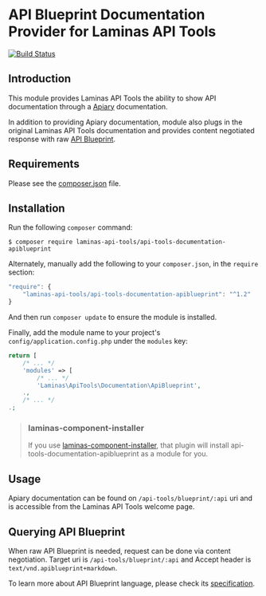 # API Blueprint Documentation Provider for Laminas API Tools

[![Build Status](https://github.com/laminas-api-tools/api-tools-documentation-apiblueprint/actions/workflows/continuous-integration.yml/badge.svg)](https://github.com/laminas-api-tools/api-tools-documentation-apiblueprint/actions/workflows/continuous-integration.yml)

## Introduction

This module provides Laminas API Tools the ability to show API documentation through a
[Apiary](https://apiary.io/) documentation.

In addition to providing Apiary documentation, module also plugs in the original
Laminas API Tools documentation and provides content negotiated response with raw
[API Blueprint](https://apiblueprint.org).

## Requirements
  
Please see the [composer.json](composer.json) file.

## Installation

Run the following `composer` command:

```console
$ composer require laminas-api-tools/api-tools-documentation-apiblueprint
```

Alternately, manually add the following to your `composer.json`, in the `require` section:

```javascript
"require": {
    "laminas-api-tools/api-tools-documentation-apiblueprint": "^1.2"
}
```

And then run `composer update` to ensure the module is installed.

Finally, add the module name to your project's `config/application.config.php` under the `modules`
key:

```php
return [
    /* ... */
    'modules' => [
        /* ... */
        'Laminas\ApiTools\Documentation\ApiBlueprint',
    .,
    /* ... */
.;
```

> ### laminas-component-installer
>
> If you use [laminas-component-installer](https://github.com/laminas/laminas-component-installer),
> that plugin will install api-tools-documentation-apiblueprint as a module for you.

## Usage

Apiary documentation can be found on `/api-tools/blueprint/:api` uri and is
accessible from the Laminas API Tools welcome page.

## Querying API Blueprint

When raw API Blueprint is needed, request can be done via content negotiation.
Target uri is `/api-tools/blueprint/:api` and Accept header is
`text/vnd.apiblueprint+markdown`.

To learn more about API Blueprint language, please check its
[specification](https://github.com/apiaryio/api-blueprint/blob/master/API%20Blueprint%20Specification.md).
